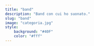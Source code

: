 ```yaml
---
title: "band"
description: "Band con cui ho suonato."
slug: "band"
image: "categoria.jpg"
style:
    background: "#40F"
    color: "#fff"
---
```

